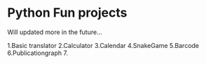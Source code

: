 # Python Fun projects
Will updated more in the future...

1.Basic translator
2.Calculator
3.Calendar
4.SnakeGame
5.Barcode
6.Publicationgraph
7.
